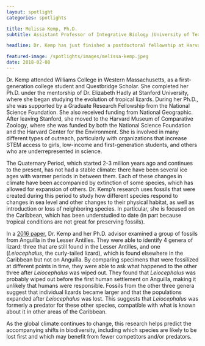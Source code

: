 ```yaml
---
layout: spotlight
categories: spotlights

title: Melissa Kemp, Ph.D.
subtitle: Assistant Professor of Integrative Biology (University of Texas, Austin)

headline: Dr. Kemp has just finished a postdoctoral fellowship at Harvard University, and is in the process of starting her lab at UT Austin as of September!

featured-image: /spotlights/images/melissa-kemp.jpeg
date: 2018-02-08
---
```


Dr. Kemp attended Williams College in Western Massachusetts, as a first-generation college student and Questbridge Scholar. She completed her Ph.D. under the mentorship of Dr. Elizabeth Hadly at Stanford University, where she began studying the evolution of tropical lizards. During her Ph.D., she was supported by a Graduate Research Fellowship from the National Science Foundation. She also received funding from National Geographic. After leaving Stanford, she moved to the Harvard Museum of Comparative Zoology, where she was funded by both the National Science Foundation and the Harvard Center for the Environment. She is involved in many different types of outreach, particularly with organizations that increase STEM access to girls, low-income and first-generation students, and others who are underrepresented in science.

The Quaternary Period, which started 2-3 million years ago and continues to the present, has not had a stable climate: there have been several ice ages with warmer periods in between them. Each of these changes in climate have been accompanied by extinction of some species, which has allowed for expansion of others. Dr. Kemp’s research uses fossils that were created during this period to study how different species respond to changes in sea level and other changes to their physical habitat, as well as introduction or loss of neighboring species. In particular, she is focused on the Caribbean, which has been understudied to date (in part because tropical conditions are not great for preserving fossils).

In a <a class="light-bg" href="https://doi.org/10.1016/j.yqres.2015.12.007" target="_blank" rel="noopener noreferrer">2016 paper</a>, Dr. Kemp and her Ph.D. advisor examined a group of fossils from Anguilla in the Lesser Antilles. They were able to identify 4 genera of lizard: three that are still found in the Lesser Antilles, and one (<i>Leiocephalus</i>, the curly-tailed lizard), which is found elsewhere in the Caribbean but not on Anguilla. By comparing specimens that were fossilized at different points in time, they were able to ask what happened to the other three after <i>Leiocephalus</i> was wiped out. They found that <i>Leiocephalus</i> was probably wiped out before the first human settlement on Anguilla, making it unlikely that humans were responsible. Fossils from the other three genera suggest that individual lizards became larger and that the populations expanded after <i>Leiocephalus</i> was lost. This suggests that <i>Leiocephalus</i> was formerly a predator for these other species, compatible with what is known about it in other areas of the Caribbean.

As the global climate continues to change, this research helps predict the accompanying shifts in biodiversity, including which species are likely to be lost first and which may benefit from fewer competitors and/or predators.